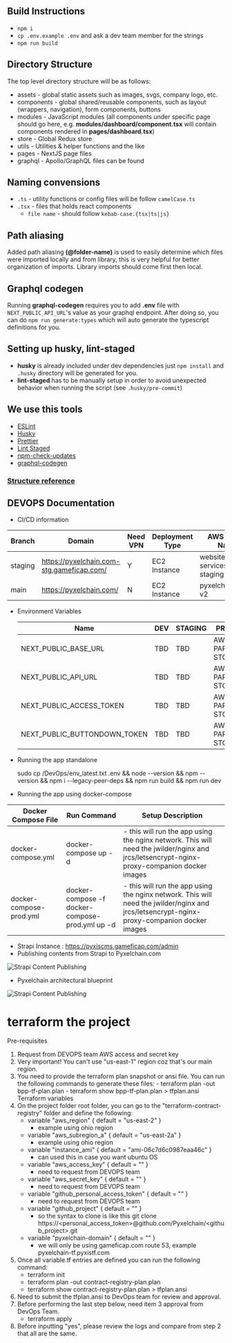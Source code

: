 ## Build Instructions

- `npm i`
- `cp .env.example .env` and ask a dev team member for the strings
- `npm run build`

## Directory Structure

The top level directory structure will be as follows:

- assets - global static assets such as images, svgs, company logo, etc.
- components - global shared/reusable components, such as layout (wrappers, navigation), form components, buttons
- modules - JavaScript modules (all components under specific page should go here, e.g. **modules/dashboard/component.tsx** will contain components rendered in **pages/dashboard.tsx**)
- store - Global Redux store
- utils - Utilities & helper functions and the like
- pages - NextJS page files
- graphql - Apollo/GraphQL files can be found

## Naming convensions

- `.ts` - utility functions or config files will be follow `camelCase.ts`
- `.tsx` - files that holds react components
  - `file name` - should follow `kebab-case.{tsx|ts|js}`

## Path aliasing

Added path aliasing **(@folder-name)** is used to easily determine which files were imported locally and from library, this is very helpful for better organization of imports. Library imports should come first then local.

## Graphql codegen

Running **graphql-codegen** requires you to add **.env** file with `NEXT_PUBLIC_API_URL`'s value as your graphql endpoint. After doing so, you can do `npm run generate:types` which will auto generate the typescript definitions for you.

## Setting up husky, lint-staged

- **husky** is already included under dev dependencies just `npm install` and `.husky` directory will be generated for you.
- **lint-staged** has to be manually setup in order to avoid unexpected behavior when running the script (see `.husky/pre-commit`)

## We use this tools

- [ESLint](https://eslint.org/docs/user-guide/configuring/)
- [Husky](https://typicode.github.io/husky/#/)
- [Prettier](https://prettier.io/)
- [Lint Staged](https://github.com/okonet/lint-staged)
- [npm-check-updates](https://www.npmjs.com/package/npm-check-updates)
- [graphql-codegen](https://www.graphql-code-generator.com/)

### [Structure reference](https://www.taniarascia.com/react-architecture-directory-structure)

## DEVOPS Documentation

- CI/CD information

| Branch | Domain |  Need VPN | Deployment Type | AWS server Name | IP Type | Deployment Code Path | Dockerfile app type | 
| --- | --- | --- | --- | --- | --- | --- | --- |
| staging | https://pyxelchain.com-stg.gameficap.com/ | Y | EC2 Instance | website-services-staging | dynamic | (home folder)/websites/pyxelchain_website | node:lts-alpine:16 |
| main | https://pyxelchain.com/ | N | EC2 Instance | pyxelchain.com-v2 | dynamic | (home folder)/websites/pyxelchain_website | node:lts-alpine:16 |

- Environment Variables
  
  | Name | DEV |  STAGING | PROD |
  | --- | --- | --- | --- |
  | NEXT_PUBLIC_BASE_URL | TBD | TBD | AWS PARAM STORE |
  | NEXT_PUBLIC_API_URL | TBD | TBD | AWS PARAM STORE |
  | NEXT_PUBLIC_ACCESS_TOKEN | TBD | TBD | AWS PARAM STORE |
  | NEXT_PUBLIC_BUTTONDOWN_TOKEN | TBD | TBD | AWS PARAM STORE |  
  
- Running the app standalone
 
  sudo cp /DevOps/env_latest.txt .env && node --version && npm --version && npm i --legacy-peer-deps && npm run build && npm run dev
  
- Running the app using docker-compose
  
| Docker Compose File | Run Command |  Setup Description |
| --- | --- | --- |
| docker-compose.yml | docker-compose up -d | - this will run the app using the nginx network. This will need the jwilder/nginx and jrcs/letsencrypt-nginx-proxy-companion docker images |
| docker-compose-prod.yml | docker-compose -f docker-compose-prod.yml up -d | - this will run the app using the nginx network. This will need the jwilder/nginx and jrcs/letsencrypt-nginx-proxy-companion docker images |


- Strapi Instance : https://pyxiscms.gameficap.com/admin
- Publishing contents from Strapi to Pyxelchain.com


![Strapi Content Publishing](/../main/DevOps/docs_images/strapi_publish_content.png?raw=true)

- Pyxelchain architectural blueprint 

![Strapi Content Publishing](/../main/DevOps/docs_images/pyxelchain_archi_blueprint.png?raw=true)

# terraform the project
Pre-requisites
1.  Request from DEVOPS team AWS access and secret key
2.  Very important! You can't use "us-east-1" region coz that's our main region.
3.  You need to provide the terraform plan snapshot or ansi file. You can run the following
     commands to generate these files:
         - terraform plan -out bpp-tf-plan.plan
         - terraform show bpp-tf-plan.plan > tfplan.ansi
Terraform variables
1. On the project folder root folder, you can go to the "terraform-contract-registry" folder and define the following:
   - variable "aws_region" { default = "us-east-2" } 
      - example using ohio region
   - variable "aws_subregion_a" { default = "us-east-2a" }
      - example using ohio region
   - variable "instance_ami"  { default = "ami-06c7d6c0987eaa46c" }
      - can used this in case you want ubuntu OS
   - variable "aws_access_key" { default = "" }
      - need to request from DEVOPS team
   - variable "aws_secret_key" { default = "" }
      - need to request from DEVOPS team 
   - variable "github_personal_access_token" { default = "" }
      - need to request from DEVOPS team
   - variable "github_project" { default = "" }
      - so the syntax to clone is like this git clone https://<personal_access_token>@github.com/Pyxelchain/<github_project>.git
   - variable "pyxelchain-domain" { default = "" }
      - we will only be using gameficap.com route 53, example pyxelchain-tf.pyxistf.com
2. Once all variable.tf entries are defined you can run the following command:
   - terraform init
   - terraform plan -out contract-registry-plan.plan
   - terraform show contract-registry-plan.plan > tfplan.ansi
3. Need to submit the tfplan.ansi to DevOps team for review and approval.
4. Before performing the last step below, need item 3 approval from DevOps Team.
   - terraform apply
5. Before inputting "yes", please review the logs and compare from step 2 that all are the same.
